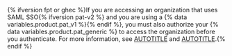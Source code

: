 {% ifversion fpt or ghec %}If you are accessing an organization that uses SAML SSO{% ifversion pat-v2 %} and you are using a {% data variables.product.pat_v1 %}{% endif %}, you must also authorize your {% data variables.product.pat_generic %} to access the organization before you authenticate. For more information, see [AUTOTITLE](/authentication/authenticating-with-saml-single-sign-on/about-authentication-with-saml-single-sign-on) and [AUTOTITLE](/authentication/authenticating-with-saml-single-sign-on/authorizing-a-personal-access-token-for-use-with-saml-single-sign-on).{% endif %}
